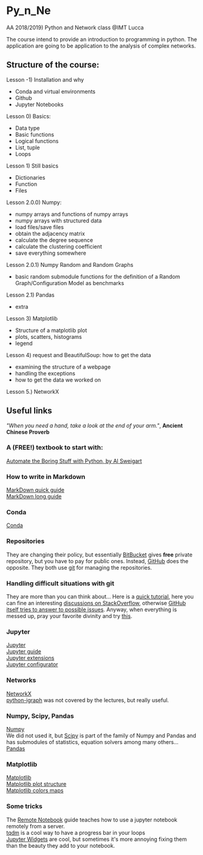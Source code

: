 # Py_n_Ne 
AA 2018/2019) Python and Network class @IMT Lucca

The course intend to provide an introduction to programming in python. The application are going to be application to the analysis of complex networks.

## Structure of the course:
Lesson -1) Installation and why
   - Conda and virtual environments
   - Github
   - Jupyter Notebooks

Lesson 0) Basics:
   - Data type
   - Basic functions
   - Logical functions
   - List, tuple
   - Loops
   
Lesson 1) Still basics
   - Dictionaries
   - Function 
   - Files
   
Lesson 2.0.0) Numpy:
   - numpy arrays and functions of numpy arrays
   - numpy arrays with structured data
   - load files/save files
   - obtain the adjacency matrix
   - calculate the degree sequence
   - calculate the clustering coefficient
   - save everything somewhere
   
Lesson 2.0.1) Numpy Random and Random Graphs
   - basic random submodule functions for the definition of a Random Graph/Configuration Model as benchmarks
   
Lesson 2.1) Pandas
   - extra
   
Lesson 3) Matplotlib 
   - Structure of a matplotlib plot
   - plots, scatters, histograms
   - legend

Lesson 4) request and BeautifulSoup: how to get the data

   - examining the structure of a webpage
   - handling the exceptions
   - how to get the data we worked on
   
Lesson 5.) NetworkX




## Useful links 
_"When you need a hand, take a look at the end of your arm."_, **Ancient Chinese Proverb**

### A (FREE!) textbook to start with:
[Automate the Boring Stuff with Python, by Al Sweigart](https://automatetheboringstuff.com/)

### How to write in Markdown
[MarkDown quick guide](https://daringfireball.net/projects/markdown/syntax#link)  
[MarkDown long guide](https://markdown-guide.readthedocs.io/en/latest/index.html)

### Conda
[Conda](https://conda.io/docs/index.html)

### Repositories
They are changing their policy, but essentially [BitBucket](https://bitbucket.org/product) gives **free** private repository, but you have to pay for public ones. Instead, [GitHub](https://github.com/) does the opposite. They both use [git](https://git-scm.com/) for managing the repositories.

### Handling difficult situations with git
They are more than you can think about... Here is a [quick tutorial](https://docs.gitlab.com/ee/topics/git/numerous_undo_possibilities_in_git/), here you can fine an interesting [discussions on StackOverflow](https://stackoverflow.com/questions/44727750/how-do-i-restore-a-previous-version-as-a-new-commit-in-git), otherwise 
[GitHub itself tries to answer to possible issues](https://blog.github.com/2015-06-08-how-to-undo-almost-anything-with-git/). Anyway, when everything is messed up, pray your favorite divinity and try [this](https://git-scm.com/docs/git-merge).

### Jupyter
[Jupyter](http://jupyter.org/index.html)  
[Jupyter guide](https://jupyter-notebook.readthedocs.io/en/stable/index.html)  
[Jupyter extensions](https://github.com/ipython-contrib/jupyter_contrib_nbextensions)  
[Jupyter configurator](https://github.com/Jupyter-contrib/jupyter_nbextensions_configurator)

### Networks
[NetworkX](https://networkx.github.io/documentation/stable/index.html)<br/> 
[python-igraph](http://igraph.org/python/) was not covered by the lectures, but really useful.

### Numpy, Scipy, Pandas
[Numpy](http://www.numpy.org/ "The best module ever")<br/>
We did not used it, but [Scipy](https://scipy.org/) is part of the family of Numpy and Pandas and has submodules of statistics, equation solvers among many others...<br/>
[Pandas](http://pandas.pydata.org/pandas-docs/stable/index.html#)

### Matplotlib
[Matplotlib](https://matplotlib.org/index.html "A nightmare")  
[Matplotlib plot structure](https://matplotlib.org/tutorials/introductory/usage.html#sphx-glr-tutorials-introductory-usage-py "Something everyone should read more carefully every time")  
[Matplotlib colors maps](https://matplotlib.org/examples/color/colormaps_reference.html "Something soopercool!")

### Some tricks
The [Remote Notebook](https://coderwall.com/p/ohk6cg/remote-access-to-ipython-notebooks-via-ssh) guide teaches how to use a jupyter notebook remotely from a server.<br/>
[tqdm](https://github.com/tqdm/tqdm) is a cool way to have a progress bar in your loops<br/>
[Jupyter Widgets](https://ipywidgets.readthedocs.io/en/stable/examples/Widget%20Basics.html) are cool, but sometimes it's more annoying fixing them than the beauty they add to your notebook.

